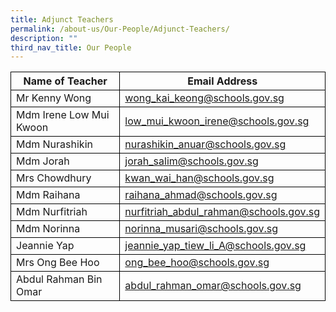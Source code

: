 ```yaml
---
title: Adjunct Teachers
permalink: /about-us/Our-People/Adjunct-Teachers/
description: ""
third_nav_title: Our People
---
```

<table>
	<thead>
		<tr>
      <th style="border:1px solid black;">Name of Teacher</th>
			<th style="border:1px solid black;">Email Address</th>
		</tr>
	</thead>
	<tbody>
		<tr>
      <td style="border:1px solid black;">Mr Kenny Wong</td>
			<td style="border:1px solid black;"><a href="wong_kai_keong@schools.gov.sg">wong_kai_keong@schools.gov.sg</a></td>
		</tr>
		<tr>
		</tr>
		<tr>
      <td style="border:1px solid black;">Mdm Irene Low Mui Kwoon</td>
			<td style="border:1px solid black;"><a href="low_mui_kwoon_irene@schools.gov.sg">low_mui_kwoon_irene@schools.gov.sg</a></td>
		</tr>
		<tr>
      <td style="border:1px solid black;">Mdm Nurashikin</td>
			<td style="border:1px solid black;"><a href="nurashikin_anuar@schools.gov.sg">nurashikin_anuar@schools.gov.sg</a></td>
		</tr>
		<tr>
       <td style="border:1px solid black;">Mdm Jorah</td>
			<td style="border:1px solid black;"><a href="tan_poh_soon@schools.gov.sg">jorah_salim@schools.gov.sg</a></td>
		</tr>
		<tr>
      <td style="border:1px solid black;">Mrs Chowdhury</td>
			<td style="border:1px solid black;"><a href="kwan_wai_han@schools.gov.sg">kwan_wai_han@schools.gov.sg</a></td>
		</tr>
		<tr>
      <td style="border:1px solid black;">Mdm Raihana</td>
			<td style="border:1px solid black;"><a href="raihana_ahmad@schools.gov.sg">raihana_ahmad@schools.gov.sg</a></td>
		</tr>
    <tr>
      <td style="border:1px solid black;">Mdm Nurfitriah</td>
			<td style="border:1px solid black;"><a href="nurfitriah_abdul_rahman@schools.gov.sg">nurfitriah_abdul_rahman@schools.gov.sg</a></td>
		</tr> 
		<tr>
      <td style="border:1px solid black;">Mdm Norinna</td>
			<td style="border:1px solid black;"><a href="norinna_musari@schools.gov.sg">norinna_musari@schools.gov.sg</a></td>
		</tr> 
		   <tr>
				 <td style="border:1px solid black;">Jeannie Yap</td>
			<td style="border:1px solid black;"><a href="jeannie_yap_tiew_li_A@schools.gov.sg">jeannie_yap_tiew_li_A@schools.gov.sg
</a></td></tr>
			 <tr><td style="border:1px solid black;">Mrs Ong Bee Hoo</td>
			<td style="border:1px solid black;"><a href="ong_bee_hoo@schools.gov.sg">ong_bee_hoo@schools.gov.sg
</a></td></tr>	
					 <tr><td style="border:1px solid black;">Abdul Rahman Bin Omar</td>
			<td style="border:1px solid black;"><a href="abdul_rahman_omar@schools.gov.sg">abdul_rahman_omar@schools.gov.sg
</a>
		</td>
		</tr>
	</tbody>
</table>